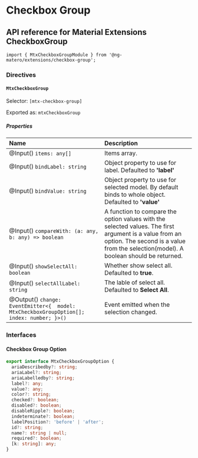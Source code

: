 # Checkbox Group

## API reference for Material Extensions CheckboxGroup

`import { MtxCheckboxGroupModule } from '@ng-matero/extensions/checkbox-group';`

### Directives

#### `MtxCheckboxGroup`

Selector: `[mtx-checkbox-group]`

Exported as: `mtxCheckboxGroup`

##### Properties

| Name | Description |
| :--- | :--- |
| @Input\(\) `items: any[]` | Items array. |
| @Input\(\) `bindLabel: string` | Object property to use for label. Defaulted to **'label'** |
| @Input\(\) `bindValue: string` | Object property to use for selected model. By default binds to whole object. Defaulted to **'value'** |
| @Input\(\)  `compareWith: (a: any, b: any) => boolean` | A function to compare the option values with the selected values. The first argument is a value from an option. The second is a value from the selection\(model\). A boolean should be returned. |
| @Input\(\) `showSelectAll: boolean` | Whether show select all. Defaulted to **true**. |
| @Input\(\) `selectAllLabel: string` | The lable of select all. Defaulted to **Select All**. |
| @Output\(\) `change: EventEmitter<{  model: MtxCheckboxGroupOption[];  index: number; }>()` | Event emitted when the selection changed. |

### Interfaces

#### Checkbox Group Option

```typescript
export interface MtxCheckboxGroupOption {
  ariaDescribedby?: string;
  ariaLabel?: string;
  ariaLabelledby?: string;
  label?: any;
  value?: any;
  color?: string;
  checked?: boolean;
  disabled?: boolean;
  disableRipple?: boolean;
  indeterminate?: boolean;
  labelPosition?: 'before' | 'after';
  id?: string;
  name?: string | null;
  required?: boolean;
  [k: string]: any;
}
```

